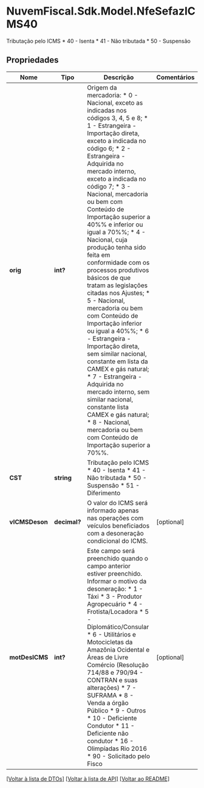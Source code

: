 # NuvemFiscal.Sdk.Model.NfeSefazICMS40
Tributação pelo ICMS  * 40 - Isenta  * 41 - Não tributada  * 50 - Suspensão

## Propriedades

Nome | Tipo | Descrição | Comentários
------------ | ------------- | ------------- | -------------
**orig** | **int?** | Origem da mercadoria:  * 0 - Nacional, exceto as indicadas nos códigos 3, 4, 5 e 8;  * 1 - Estrangeira - Importação direta, exceto a indicada no código 6;  * 2 - Estrangeira - Adquirida no mercado interno, exceto a indicada no código 7;  * 3 - Nacional, mercadoria ou bem com Conteúdo de Importação superior a 40%% e inferior ou igual a 70%%;  * 4 - Nacional, cuja produção tenha sido feita em conformidade com os processos produtivos básicos de que tratam as legislações citadas nos Ajustes;  * 5 - Nacional, mercadoria ou bem com Conteúdo de Importação inferior ou igual a 40%%;  * 6 - Estrangeira - Importação direta, sem similar nacional, constante em lista da CAMEX e gás natural;  * 7 - Estrangeira - Adquirida no mercado interno, sem similar nacional, constante lista CAMEX e gás natural;  * 8 - Nacional, mercadoria ou bem com Conteúdo de Importação superior a 70%%. | 
**CST** | **string** | Tributação pelo ICMS  * 40 - Isenta  * 41 - Não tributada  * 50 - Suspensão  * 51 - Diferimento | 
**vICMSDeson** | **decimal?** | O valor do ICMS será informado apenas nas operações com veículos beneficiados com a desoneração condicional do ICMS. | [optional] 
**motDesICMS** | **int?** | Este campo será preenchido quando o campo anterior estiver preenchido.  Informar o motivo da desoneração:  * 1 - Táxi  * 3 - Produtor Agropecuário  * 4 - Frotista/Locadora  * 5 - Diplomático/Consular  * 6 - Utilitários e Motocicletas da Amazônia Ocidental e Áreas de Livre Comércio (Resolução 714/88 e 790/94 - CONTRAN e suas alterações)  * 7 - SUFRAMA  * 8 - Venda a órgão Público  * 9 - Outros  * 10 - Deficiente Condutor  * 11 - Deficiente não condutor  * 16 - Olimpíadas Rio 2016  * 90 - Solicitado pelo Fisco | [optional] 

[[Voltar à lista de DTOs]](../README.md#documentation-for-models) [[Voltar à lista de API]](../README.md#documentation-for-api-endpoints) [[Voltar ao README]](../README.md)

